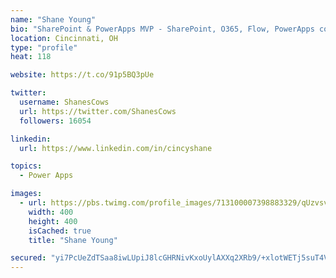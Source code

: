 ```yaml
---
name: "Shane Young"
bio: "SharePoint & PowerApps MVP - SharePoint, O365, Flow, PowerApps consulting? @PowerApps911 | Pure Snark? You found it."
location: Cincinnati, OH
type: "profile"
heat: 118

website: https://t.co/91p5BQ3pUe

twitter:
  username: ShanesCows
  url: https://twitter.com/ShanesCows
  followers: 16054

linkedin:
  url: https://www.linkedin.com/in/cincyshane

topics:
  - Power Apps

images:
  - url: https://pbs.twimg.com/profile_images/713100007398883329/qUzvsvQ3_400x400.jpg
    width: 400
    height: 400
    isCached: true
    title: "Shane Young"

secured: "yi7PcUeZdTSaa8iwLUpiJ8lcGHRNivKxoUylAXXq2XRb9/+xlotWETj5suT4VgjlDaPxiGJSL2/WTSKnuwdMTceNQ0IISf9pVMJY4ckDKZevAjEgd7GMLBTL3HNs3yXMqFTKM86PuW1nMHEDBubCF0xED5PeLgj5hSvoobL37ZcydU9cuswTVPQ/dyojF5Pmww2G9XhjI2Lx2/i0E8dPkOz2wm3IOJa5frau1GUKfwiv/90Wyc6kCkhhMCet5EUPij2zkrJZwPCLNTUbHCwUT4oq2Gh1oxt1oyeg/U94rz5qz/xlQjc1B/QlB55FUJuzV7KiZDDSAhVslU7Bi3xWfE5ePxt9KQSQKX8TJqjiicqQO2WYQzy2AP9lvEh/T1nEDS78SoNrckvB+G1K5USpwXF1S4TzD+ptzQK0PsYH8Bw=;aaaHX5f4clPaX8xbVIi1KQ=="
---
```


